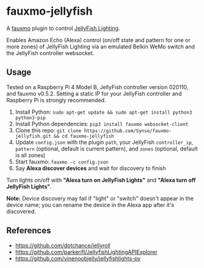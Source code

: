 # fauxmo-jellyfish
A [fauxmo](https://github.com/n8henrie/fauxmo) plugin to control [JellyFish Lighting](https://www.jellyfishlighting.com/).

Enables Amazon Echo (Alexa) control (on/off state and pattern for one or more zones) of JellyFish Lighting via an emulated Belkin WeMo switch and the JellyFish controller websocket.

## Usage

Tested on a Raspberry Pi 4 Model B, JellyFish controller version 020110, and fauxmo v0.5.2. Setting a static IP for your JellyFish controller and Raspberry Pi is strongly recommended.

1. Install Python: `sudo apt-get update && sudo apt-get install python3 python3-pip`
2. Install Python dependencies: `pip3 install fauxmo websocket-client`
3. Clone this repo: `git clone https://github.com/Synse/fauxmo-jellyfish.git && cd fauxmo-jellyfish`
4. Update `config.json` with the plugin `path`, your JellyFish `controller_ip`, `pattern` (optional, default is current pattern), and `zones` (optional, default is all zones)
5. Start fauxmo: `fauxmo -c config.json`
6. Say **Alexa discover devices** and wait for discovery to finish

Turn lights on/off with **"Alexa turn on JellyFish Lights"** and **"Alexa turn off JellyFish Lights"**.

**Note:** Device discovery may fail if "light" or "switch" doesn't appear in the device name; you can rename the device in the Alexa app after it's discovered.

## References
- https://github.com/dotchance/jellyroll
- https://github.com/parkerjfl/JellyfishLightingAPIExplorer
- https://github.com/vinenoobjelly/jellyfishlights-py
